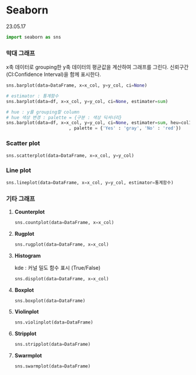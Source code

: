 # Seaborn

23.05.17

```python
import seaborn as sns
```

### 막대 그래프

x축 데이터로 grouping한 y축 데이터의 평균값을 계산하여 그래프를 그린다.
신뢰구간(CI:Confidence Interval)을 함께 표시한다.

```python
sns.barplot(data=DataFrame, x=x_col, y=y_col, ci=None)
```

```python
# estimator : 통계함수
sns.barplot(data=df, x=x_col, y=y_col, ci=None, estimater=sum)

# hue : y를 grouping할 column
# hue 색상 변경 : palette = {구분 : 색상 딕셔너리}
sns.barplot(data=df, x=x_col, y=y_col, ci=None, estimater=sum, heu=col1
						, palette = {'Yes' : 'gray', 'No' : 'red'})
```

### Scatter plot

```python
sns.scatterplot(data=DataFrame, x=x_col, y=y_col)
```

### Line plot

```python
sns.lineplot(data=DataFrame, x=x_col, y=y_col, estimator=통계함수)
```

### 기타 그래프

1. **Counterplot**
    
    ```python
    sns.countplot(data=DataFrame, x=x_col)
    ```
    
2. **Rugplot**
    
    ```python
    sns.rugplot(data=DataFrame, x=x_col)
    ```
    
3. **Histogram**
    
    kde : 커널 밀도 함수 표시 (True/False)
    
    ```python
    sns.displot(data=DataFrame, x=x_col)
    ```
    
4. **Boxplot**
    
    ```python
    sns.boxplot(data=DataFrame)
    ```
    
5. **Violinplot**
    
    ```python
    sns.violinplot(data=DataFrame)
    ```
    
6. **Stripplot**
    
    ```python
    sns.stripplot(data=DataFrame)
    ```
    
7. **Swarmplot**
    
    ```python
    sns.swarmplot(data=DataFrame)
    ```